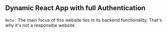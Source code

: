 ## Dynamic React App with full Authentication

`Note:` The main focus of this website lies in its backend functionality. That's why it's not a responsibe website.